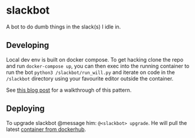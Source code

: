 # slackbot

A bot to do dumb things in the slack(s) I idle in.


## Developing

Local dev env is built on docker compose. To get hacking clone the repo and run `docker-compose up`, you can then exec into the running container to run the bot `python3 /slackbot/run_will.py` and iterate on code in the `/slackbot` directory using your favourite editor outside the container.

See [this blog post](https://rob.salmond.ca/developing-in-docker/) for a walkthrough of this pattern.

## Deploying

To upgrade slackbot @message him: `@<slackbot> upgrade`. He will pull the latest [container from dockerhub](https://hub.docker.com/r/rsalmond/slackbot/).
